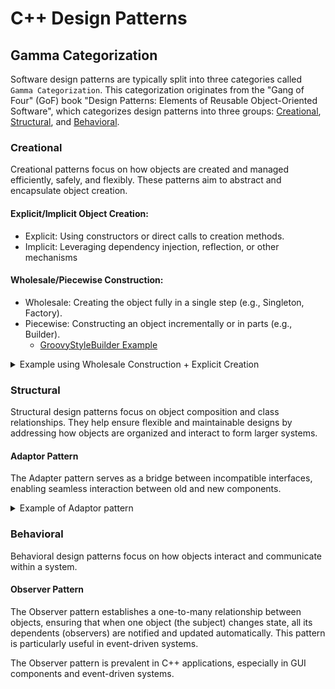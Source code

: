 # C++ Design Patterns

## Gamma Categorization

Software design patterns are typically split into three categories called `Gamma Categorization`. This categorization originates from the "Gang of Four" (GoF) book "Design Patterns: Elements of Reusable Object-Oriented Software", which categorizes design patterns into three groups: [Creational](#creational), [Structural](#structural), and [Behavioral](#behavioral).

### Creational

Creational patterns focus on how objects are created and managed efficiently, safely, and flexibly. These patterns aim to abstract and encapsulate object creation.

#### Explicit/Implicit Object Creation:

- Explicit: Using constructors or direct calls to creation methods.
- Implicit: Leveraging dependency injection, reflection, or other mechanisms

#### Wholesale/Piecewise Construction:

- Wholesale: Creating the object fully in a single step (e.g., Singleton, Factory).
- Piecewise: Constructing an object incrementally or in parts (e.g., Builder).
  - [GroovyStyleBuilder Example](/GroovyStyle_Builder.cpp)

<details>
<summary>Example using Wholesale Construction + Explicit Creation</summary>

<br/>

> Singleton Connection Pool

```cpp
#include <iostream>
#include <memory>
#include <mutex>
#include <vector>

class ConnectionPool {
public:
    static ConnectionPool& GetInstance() {
        static ConnectionPool instance; // Thread-safe in C++11+
        return instance;
    }

    void GetConnection() {
        std::lock_guard<std::mutex> lock(mutex_);
        //..
    }

private:
    // Explicit: The constructor is private,
    // GetInstance method explicitly creates ConnectionPool
    ConnectionPool() = default;
    std::mutex mutex_;
};

int main() {
    // Wholesale: Connection pool is initialized in one step.
    ConnectionPool& pool = ConnectionPool::GetInstance();
    pool.GetConnection();
}
```

</details>

### Structural

Structural design patterns focus on object composition and class relationships. They help ensure flexible and maintainable designs by addressing how objects are organized and interact to form larger systems.

#### Adaptor Pattern

The Adapter pattern serves as a bridge between incompatible interfaces, enabling seamless interaction between old and new components.

<details> 
<summary> Example of Adaptor pattern</summary>

<br/>

> Converting legacy logging system to modern inferface

```cpp
#include <iostream>
#include <memory>
#include <string>

// Legacy Logger (incompatible interface)
class LegacyLogger {
public:
    void logMessage(const std::string& msg) {
        std::cout << "LegacyLogger: " << msg << '\n';
    }
};

// Modern Logger Interface
class ILogger {
public:
    virtual void log(const std::string& msg) = 0;
    virtual ~ILogger() = default;
};

// Adapter
class LoggerAdapter : public ILogger {
    std::shared_ptr<LegacyLogger> legacyLogger_;

public:
    LoggerAdapter(std::shared_ptr<LegacyLogger> legacyLogger)
        : legacyLogger_(std::move(legacyLogger)) {}

    void log(const std::string& msg) override {
        legacyLogger_->logMessage(msg);
    }
};

int main() {
    auto legacyLogger = std::make_shared<LegacyLogger>();
    LoggerAdapter adapter(legacyLogger);
    adapter.log("This is an adapted log message.");
}
```

</details>

### Behavioral

Behavioral design patterns focus on how objects interact and communicate within a system.

#### Observer Pattern

The Observer pattern establishes a one-to-many relationship between objects, ensuring that when one object (the subject) changes state, all its dependents (observers) are notified and updated automatically. This pattern is particularly useful in event-driven systems.

The Observer pattern is prevalent in C++ applications, especially in GUI components and event-driven systems.
